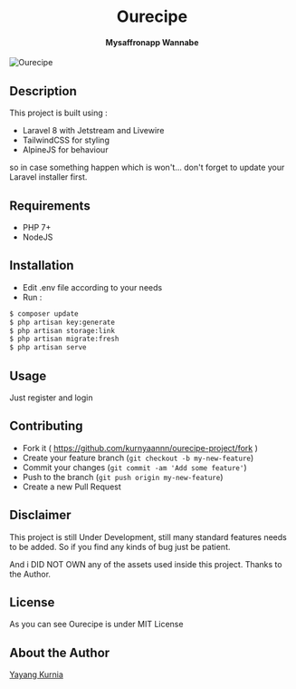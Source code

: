 <h1 align="center">Ourecipe</h1>
<h4 align="center">Mysaffronapp Wannabe</h4>


![Ourecipe](https://github.com/kurnyaannn/ourecipe-project/blob/master/public/ourecipe-home.png?raw=true)

## Description
This project is built using :
* Laravel 8 with Jetstream and Livewire
* TailwindCSS for styling
* AlpineJS for behaviour

so in case something happen which is won't... don't forget to update your Laravel installer first.

## Requirements
* PHP 7+
* NodeJS

## Installation
* Edit .env file according to your needs
* Run :
```bash
$ composer update
$ php artisan key:generate
$ php artisan storage:link
$ php artisan migrate:fresh
$ php artisan serve
```

## Usage
Just register and login
  
## Contributing
- Fork it ( https://github.com/kurnyaannn/ourecipe-project/fork )
- Create your feature branch (`git checkout -b my-new-feature`)
- Commit your changes (`git commit -am 'Add some feature'`)
- Push to the branch (`git push origin my-new-feature`)
- Create a new Pull Request

## Disclaimer
This project is still Under Development, still many standard features needs to be added. So if you find any kinds of bug just be patient.

And i DID NOT OWN any of the assets used inside this project. Thanks to the Author.
## License
As you can see Ourecipe is under MIT License

## About the Author
<a href="http://facebook.com/y21kurnia">Yayang Kurnia</a>
